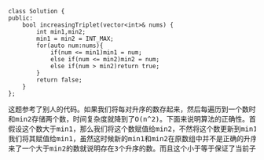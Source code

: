 ```
class Solution {
public:
    bool increasingTriplet(vector<int>& nums) {
    	int min1,min2;
    	min1 = min2 = INT_MAX;
    	for(auto num:nums){
    	    if(num <= min1)min1 = num;
    	    else if(num <= min2)min2 = num;
    	    else if(num > min2)return true;
    	}
    	return false;
    }
};
```
<pre>这题参考了别人的代码。如果我们将每对升序的数存起来，然后每遍历到一个数时就和存好的数对进行比较就是O(n^2)的时间复杂度了。这里很聪明的用两个数min1
和min2存储两个数，时间复杂度就降到了O(n^2)。下面来说明算法的正确性。首先一开始两个数都是INT_MAX，当进来一个数时，我们将其赋值给min1；当进来第二个数，
假设这个数大于min1，那么我们将这个数赋值给min2，不然将这个数更新到min1。到某一个时刻，min1和min2就存储了一对升序的数对。这时候如果来了一个数小于min1，
我们将其赋值给min1，虽然这时候新的min1和min2在原数组中并不是正确的升序数对，但是只要有min2存在就说明了在min2之前肯定存在一个数小于min2，所以这时候如果
来了一个大于min2的数就说明存在3个升序的数。而且这个小于等于保证了当前子数组中的最小数对，妙！</pre>
